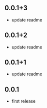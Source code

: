 ## 0.0.1+3

* update readme

## 0.0.1+2

* update readme

## 0.0.1+1

* update readme

## 0.0.1

* first release
